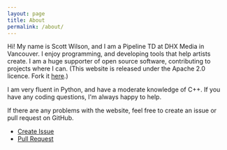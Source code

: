 ```yaml
---
layout: page
title: About
permalink: /about/
---
```


Hi! My name is Scott Wilson, and I am a Pipeline TD at DHX Media in Vancouver. I enjoy programming, and developing tools that help artists create. I am a huge supporter of open source software, contributing to projects where I can. (This website is released under the Apache 2.0 licence. Fork it [here](https://github.com/scott-wilson/propersquid.com).)

I am very fluent in Python, and have a moderate knowledge of C++. If you have any coding questions, I'm always happy to help.

If there are any problems with the website, feel free to create an issue or pull request on GitHub.

- [Create Issue](https://github.com/scott-wilson/propersquid.com/issues)
- [Pull Request](https://github.com/scott-wilson/propersquid.com/pulls)
